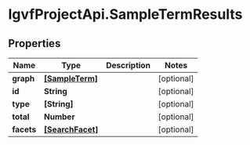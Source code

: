 # IgvfProjectApi.SampleTermResults

## Properties

Name | Type | Description | Notes
------------ | ------------- | ------------- | -------------
**graph** | [**[SampleTerm]**](SampleTerm.md) |  | [optional] 
**id** | **String** |  | [optional] 
**type** | **[String]** |  | [optional] 
**total** | **Number** |  | [optional] 
**facets** | [**[SearchFacet]**](SearchFacet.md) |  | [optional] 



